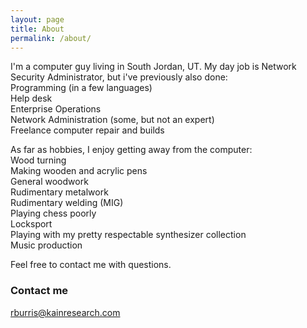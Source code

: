```yaml
---
layout: page
title: About
permalink: /about/
---
```


I'm a computer guy living in South Jordan, UT.  My day job is Network Security Administrator, but i've previously also done:  
Programming (in a few languages)  
Help desk  
Enterprise Operations  
Network Administration (some, but not an expert)  
Freelance computer repair and builds  
  
As far as hobbies, I enjoy getting away from the computer:  
Wood turning  
Making wooden and acrylic pens  
General woodwork  
Rudimentary metalwork  
Rudimentary welding (MIG)  
Playing chess poorly  
Locksport  
Playing with my pretty respectable synthesizer collection  
Music production  
  
Feel free to contact me with questions.  
  
### Contact me

[rburris@kainresearch.com](mailto:rburris@kainresearch.com)
